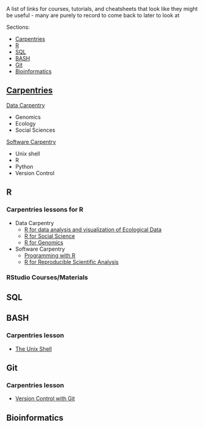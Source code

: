 A list of links for courses, tutorials, and cheatsheets that look like they might be useful - many are purely to record to come back to later to look at

Sections:
- [Carpentries](#carpentries)
- [R](#r)
- [SQL](#sql)
- [BASH](#bash)
- [Git](#git)
- [Bioinformatics](#bioinformatics)


## [Carpentries](http://carpentries.org)

[Data Carpentry](http://datacarpentry.org)
- Genomics
- Ecology
- Social Sciences

[Software Carpentry](https://software-carpentry.org/lessons/)
- Unix shell
- R
- Python
- Version Control



## R

### Carpentries lessons for R
- Data Carpentry 
  - [R for data analysis and visualization of Ecological Data](https://datacarpentry.org/R-ecology-lesson/)
  - [R for Social Science](https://datacarpentry.org/r-socialsci/)
  - [R for Genomics](https://datacarpentry.org/R-genomics/)
- Software Carpentry
  - [Programming with R](http://swcarpentry.github.io/r-novice-inflammation)
  - [R for Reproducible Scientific Analysis](http://swcarpentry.github.io/r-novice-gapminder)

### RStudio Courses/Materials


## SQL

## BASH
### Carpentries lesson
- [The Unix Shell](http://swcarpentry.github.io/shell-novice)

## Git

### Carpentries lesson
- [Version Control with Git](http://swcarpentry.github.io/git-novice)

## Bioinformatics
